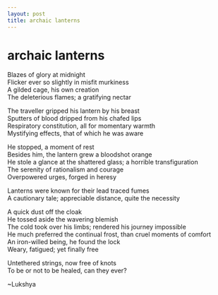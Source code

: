 ```yaml
---
layout: post
title: archaic lanterns
---
```


# archaic lanterns

Blazes of glory at midnight  
Flicker ever so slightly in misfit murkiness  
A gilded cage, his own creation  
The deleterious flames; a gratifying nectar

The traveller gripped his lantern by his breast  
Sputters of blood dripped from his chafed lips  
Respiratory constitution, all for momentary warmth  
Mystifying effects, that of which he was aware

He stopped, a moment of rest  
Besides him, the lantern grew a bloodshot orange  
He stole a glance at the shattered glass; a horrible transfiguration  
The serenity of rationalism and courage  
Overpowered urges, forged in heresy

Lanterns were known for their lead traced fumes  
A cautionary tale; appreciable distance, quite the necessity

A quick dust off the cloak  
He tossed aside the wavering blemish  
The cold took over his limbs; rendered his journey impossible  
He much preferred the continual frost, than cruel moments of comfort  
An iron-willed being, he found the lock  
Weary, fatigued; yet finally free

Untethered strings, now free of knots  
To be or not to be healed, can they ever?

~Lukshya
